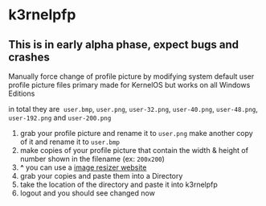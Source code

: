 # k3rnelpfp
## This is in early alpha phase, expect bugs and crashes
Manually force change of profile picture by modifying system default user profile picture files primary made for KernelOS but works on all Windows Editions

in total they are 
‎ `user.bmp`, `user.png`, `user-32.png`, `user-40.png`, `user-48.png`, `user-192.png` and `user-200.png`

1. grab your profile picture and rename it to `user.png` make another copy of it and rename it to `user.bmp`
2. make copies of your profile picture that contain the width & height of number shown in the filename (ex: `200x200`)
3. **^** you can use a [image resizer website](https://retoucher.online/image-resizer)
4. grab your copies and paste them into a Directory
5. take the location of the directory and paste it into k3rnelpfp
6. logout and you should see changed now
